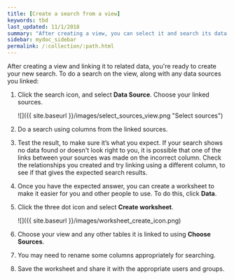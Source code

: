 ```yaml
---
title: [Create a search from a view]
keywords: tbd
last_updated: 11/1/2018
summary: "After creating a view, you can select it and search its data."
sidebar: mydoc_sidebar
permalink: /:collection/:path.html
---
```

After creating a view and linking it to related data, you're ready to create your new search. To do a search on the view, along with any data sources you linked:

1. Click the search icon, and select **Data Source**. Choose your linked sources.

     ![]({{ site.baseurl }}/images/select_sources_view.png "Select sources")

2. Do a search using columns from the linked sources.
3. Test the result, to make sure it’s what you expect.
    If your search shows no data found or doesn't look right to you, it is possible that one of the links between your sources was made on the incorrect column. Check the relationships you created and try linking using a different column, to see if that gives the expected search results.
4. Once you have the expected answer, you can create a worksheet to make it easier for you and other people to use. To do this, click **Data**.
5. Click the three dot icon and select **Create worksheet**.

    ![]({{ site.baseurl }}/images/worksheet_create_icon.png)

6. Choose your view and any other tables it is linked to using **Choose Sources**.
7. You may need to rename some columns appropriately for searching.
8. Save the worksheet and share it with the appropriate users and groups.
